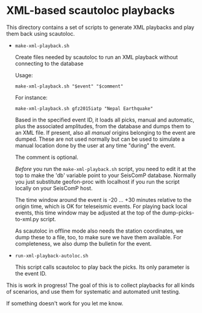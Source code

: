 XML-based scautoloc playbacks
=============================

This directory contains a set of scripts to generate XML playbacks and play them back using scautoloc.

- `make-xml-playback.sh`

    Create files needed by scautoloc to run an XML playback without connecting to the database

    Usage:

    ```
    make-xml-playback.sh "$event" "$comment"
    ```

    For instance:

    ```
    make-xml-playback.sh gfz2015iatp "Nepal Earthquake"
    ```

    Based in the specified event ID, it loads all picks, manual and automatic, plus the associated amplitudes, from the database and dumps them to an XML file. If present, also all *manual* origins
belonging to the event are dumped. These are not used normally but can be used to simulate a manual location done by the user at any time "during" the event.

    The comment is optional.

    *Before* you run the `make-xml-playback.sh` script, you need to edit it at the top to make the 'db' variable point to your SeisComP database. Normally you just substitute geofon-proc with localhost if you run the script locally on your SeisComP host.

    The time window around the event is -20 ... +30 minutes relative to the origin time, which is OK for teleseismic events. For playing back local events, this time window may be adjusted at the top of
the dump-picks-to-xml.py script.

    As scautoloc in offline mode also needs the station coordinates, we dump these to a file, too, to make sure we have them available. For completeness, we also dump the bulletin for the event.

- `run-xml-playback-autoloc.sh`

    This script calls scautoloc to play back the picks. Its only parameter is the event ID.

This is work in progress! The goal of this is to collect playbacks
for all kinds of scenarios, and use them for systematic and automated
unit testing.

If something doesn't work for you let me know.     
